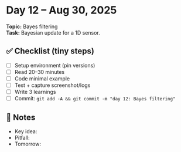 # Day 12 – Aug 30, 2025
**Topic:** Bayes filtering  
**Task:** Bayesian update for a 1D sensor.

## ✅ Checklist (tiny steps)
- [ ] Setup environment (pin versions)
- [ ] Read 20–30 minutes
- [ ] Code minimal example
- [ ] Test + capture screenshot/logs
- [ ] Write 3 learnings
- [ ] Commit: `git add -A && git commit -m "day 12: Bayes filtering"`

## 📓 Notes
- Key idea:
- Pitfall:
- Tomorrow:
